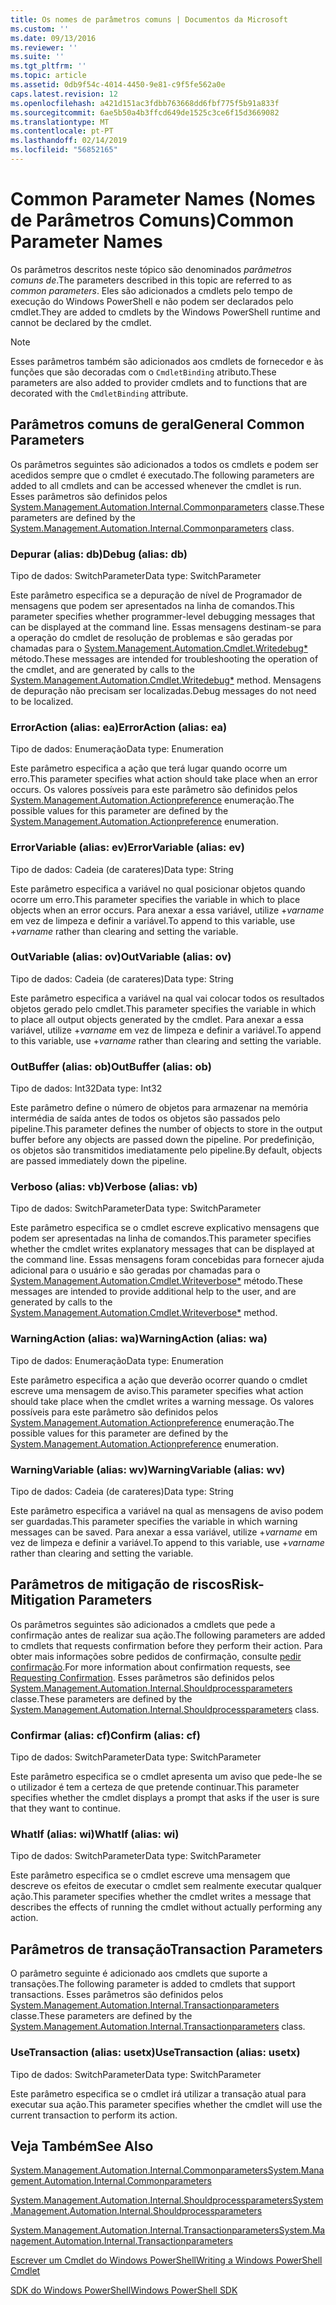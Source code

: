```yaml
---
title: Os nomes de parâmetros comuns | Documentos da Microsoft
ms.custom: ''
ms.date: 09/13/2016
ms.reviewer: ''
ms.suite: ''
ms.tgt_pltfrm: ''
ms.topic: article
ms.assetid: 0db9f54c-4014-4450-9e81-c9f5fe562a0e
caps.latest.revision: 12
ms.openlocfilehash: a421d151ac3fdbb763668dd6fbf775f5b91a833f
ms.sourcegitcommit: 6ae5b50a4b3ffcd649de1525c3ce6f15d3669082
ms.translationtype: MT
ms.contentlocale: pt-PT
ms.lasthandoff: 02/14/2019
ms.locfileid: "56852165"
---
```

# <a name="common-parameter-names"></a><span data-ttu-id="c4ef8-102">Common Parameter Names (Nomes de Parâmetros Comuns)</span><span class="sxs-lookup"><span data-stu-id="c4ef8-102">Common Parameter Names</span></span>

<span data-ttu-id="c4ef8-103">Os parâmetros descritos neste tópico são denominados *parâmetros comuns de*.</span><span class="sxs-lookup"><span data-stu-id="c4ef8-103">The parameters described in this topic are referred to as *common parameters*.</span></span> <span data-ttu-id="c4ef8-104">Eles são adicionados a cmdlets pelo tempo de execução do Windows PowerShell e não podem ser declarados pelo cmdlet.</span><span class="sxs-lookup"><span data-stu-id="c4ef8-104">They are added to cmdlets by the Windows PowerShell runtime and cannot be declared by the cmdlet.</span></span>

> [!NOTE]
> <span data-ttu-id="c4ef8-105">Esses parâmetros também são adicionados aos cmdlets de fornecedor e às funções que são decoradas com o `CmdletBinding` atributo.</span><span class="sxs-lookup"><span data-stu-id="c4ef8-105">These parameters are also added to provider cmdlets and to functions that are decorated with the `CmdletBinding` attribute.</span></span>

## <a name="general-common-parameters"></a><span data-ttu-id="c4ef8-106">Parâmetros comuns de geral</span><span class="sxs-lookup"><span data-stu-id="c4ef8-106">General Common Parameters</span></span>

<span data-ttu-id="c4ef8-107">Os parâmetros seguintes são adicionados a todos os cmdlets e podem ser acedidos sempre que o cmdlet é executado.</span><span class="sxs-lookup"><span data-stu-id="c4ef8-107">The following parameters are added to all cmdlets and can be accessed whenever the cmdlet is run.</span></span> <span data-ttu-id="c4ef8-108">Esses parâmetros são definidos pelos [System.Management.Automation.Internal.Commonparameters](/dotnet/api/System.Management.Automation.Internal.CommonParameters) classe.</span><span class="sxs-lookup"><span data-stu-id="c4ef8-108">These parameters are defined by the [System.Management.Automation.Internal.Commonparameters](/dotnet/api/System.Management.Automation.Internal.CommonParameters) class.</span></span>

### <a name="debug-alias-db"></a><span data-ttu-id="c4ef8-109">Depurar (alias: db)</span><span class="sxs-lookup"><span data-stu-id="c4ef8-109">Debug (alias: db)</span></span>

<span data-ttu-id="c4ef8-110">Tipo de dados: SwitchParameter</span><span class="sxs-lookup"><span data-stu-id="c4ef8-110">Data type: SwitchParameter</span></span>

<span data-ttu-id="c4ef8-111">Este parâmetro especifica se a depuração de nível de Programador de mensagens que podem ser apresentados na linha de comandos.</span><span class="sxs-lookup"><span data-stu-id="c4ef8-111">This parameter specifies whether programmer-level debugging messages that can be displayed at the command line.</span></span> <span data-ttu-id="c4ef8-112">Essas mensagens destinam-se para a operação do cmdlet de resolução de problemas e são geradas por chamadas para o [System.Management.Automation.Cmdlet.Writedebug\*](/dotnet/api/System.Management.Automation.Cmdlet.WriteDebug) método.</span><span class="sxs-lookup"><span data-stu-id="c4ef8-112">These messages are intended for troubleshooting the operation of the cmdlet, and are generated by calls to the [System.Management.Automation.Cmdlet.Writedebug\*](/dotnet/api/System.Management.Automation.Cmdlet.WriteDebug) method.</span></span> <span data-ttu-id="c4ef8-113">Mensagens de depuração não precisam ser localizadas.</span><span class="sxs-lookup"><span data-stu-id="c4ef8-113">Debug messages do not need to be localized.</span></span>

### <a name="erroraction-alias-ea"></a><span data-ttu-id="c4ef8-114">ErrorAction (alias: ea)</span><span class="sxs-lookup"><span data-stu-id="c4ef8-114">ErrorAction (alias: ea)</span></span>

<span data-ttu-id="c4ef8-115">Tipo de dados: Enumeração</span><span class="sxs-lookup"><span data-stu-id="c4ef8-115">Data type: Enumeration</span></span>

<span data-ttu-id="c4ef8-116">Este parâmetro especifica a ação que terá lugar quando ocorre um erro.</span><span class="sxs-lookup"><span data-stu-id="c4ef8-116">This parameter specifies what action should take place when an error occurs.</span></span> <span data-ttu-id="c4ef8-117">Os valores possíveis para este parâmetro são definidos pelos [System.Management.Automation.Actionpreference](/dotnet/api/System.Management.Automation.ActionPreference) enumeração.</span><span class="sxs-lookup"><span data-stu-id="c4ef8-117">The possible values for this parameter are defined by the [System.Management.Automation.Actionpreference](/dotnet/api/System.Management.Automation.ActionPreference) enumeration.</span></span>

### <a name="errorvariable-alias-ev"></a><span data-ttu-id="c4ef8-118">ErrorVariable (alias: ev)</span><span class="sxs-lookup"><span data-stu-id="c4ef8-118">ErrorVariable (alias: ev)</span></span>

<span data-ttu-id="c4ef8-119">Tipo de dados: Cadeia (de carateres)</span><span class="sxs-lookup"><span data-stu-id="c4ef8-119">Data type: String</span></span>

<span data-ttu-id="c4ef8-120">Este parâmetro especifica a variável no qual posicionar objetos quando ocorre um erro.</span><span class="sxs-lookup"><span data-stu-id="c4ef8-120">This parameter specifies the variable in which to place objects when an error occurs.</span></span> <span data-ttu-id="c4ef8-121">Para anexar a essa variável, utilize +*varname* em vez de limpeza e definir a variável.</span><span class="sxs-lookup"><span data-stu-id="c4ef8-121">To append to this variable, use +*varname* rather than clearing and setting the variable.</span></span>

### <a name="outvariable-alias-ov"></a><span data-ttu-id="c4ef8-122">OutVariable (alias: ov)</span><span class="sxs-lookup"><span data-stu-id="c4ef8-122">OutVariable (alias: ov)</span></span>

<span data-ttu-id="c4ef8-123">Tipo de dados: Cadeia (de carateres)</span><span class="sxs-lookup"><span data-stu-id="c4ef8-123">Data type: String</span></span>

<span data-ttu-id="c4ef8-124">Este parâmetro especifica a variável na qual vai colocar todos os resultados objetos gerado pelo cmdlet.</span><span class="sxs-lookup"><span data-stu-id="c4ef8-124">This parameter specifies the variable in which to place all output objects generated by the cmdlet.</span></span> <span data-ttu-id="c4ef8-125">Para anexar a essa variável, utilize +*varname* em vez de limpeza e definir a variável.</span><span class="sxs-lookup"><span data-stu-id="c4ef8-125">To append to this variable, use +*varname* rather than clearing and setting the variable.</span></span>

### <a name="outbuffer-alias-ob"></a><span data-ttu-id="c4ef8-126">OutBuffer (alias: ob)</span><span class="sxs-lookup"><span data-stu-id="c4ef8-126">OutBuffer (alias: ob)</span></span>

<span data-ttu-id="c4ef8-127">Tipo de dados: Int32</span><span class="sxs-lookup"><span data-stu-id="c4ef8-127">Data type: Int32</span></span>

<span data-ttu-id="c4ef8-128">Este parâmetro define o número de objetos para armazenar na memória intermédia de saída antes de todos os objetos são passados pelo pipeline.</span><span class="sxs-lookup"><span data-stu-id="c4ef8-128">This parameter defines the number of objects to store in the output buffer before any objects are passed down the pipeline.</span></span> <span data-ttu-id="c4ef8-129">Por predefinição, os objetos são transmitidos imediatamente pelo pipeline.</span><span class="sxs-lookup"><span data-stu-id="c4ef8-129">By default, objects are passed immediately down the pipeline.</span></span>

### <a name="verbose-alias-vb"></a><span data-ttu-id="c4ef8-130">Verboso (alias: vb)</span><span class="sxs-lookup"><span data-stu-id="c4ef8-130">Verbose (alias: vb)</span></span>

<span data-ttu-id="c4ef8-131">Tipo de dados: SwitchParameter</span><span class="sxs-lookup"><span data-stu-id="c4ef8-131">Data type: SwitchParameter</span></span>

<span data-ttu-id="c4ef8-132">Este parâmetro especifica se o cmdlet escreve explicativo mensagens que podem ser apresentadas na linha de comandos.</span><span class="sxs-lookup"><span data-stu-id="c4ef8-132">This parameter specifies whether the cmdlet writes explanatory messages that can be displayed at the command line.</span></span> <span data-ttu-id="c4ef8-133">Essas mensagens foram concebidas para fornecer ajuda adicional para o usuário e são geradas por chamadas para o [System.Management.Automation.Cmdlet.Writeverbose\*](/dotnet/api/System.Management.Automation.Cmdlet.WriteVerbose) método.</span><span class="sxs-lookup"><span data-stu-id="c4ef8-133">These messages are intended to provide additional help to the user, and are generated by calls to the [System.Management.Automation.Cmdlet.Writeverbose\*](/dotnet/api/System.Management.Automation.Cmdlet.WriteVerbose) method.</span></span>

### <a name="warningaction-alias-wa"></a><span data-ttu-id="c4ef8-134">WarningAction (alias: wa)</span><span class="sxs-lookup"><span data-stu-id="c4ef8-134">WarningAction (alias: wa)</span></span>

<span data-ttu-id="c4ef8-135">Tipo de dados: Enumeração</span><span class="sxs-lookup"><span data-stu-id="c4ef8-135">Data type: Enumeration</span></span>

<span data-ttu-id="c4ef8-136">Este parâmetro especifica a ação que deverão ocorrer quando o cmdlet escreve uma mensagem de aviso.</span><span class="sxs-lookup"><span data-stu-id="c4ef8-136">This parameter specifies what action should take place when the cmdlet writes a warning message.</span></span> <span data-ttu-id="c4ef8-137">Os valores possíveis para este parâmetro são definidos pelos [System.Management.Automation.Actionpreference](/dotnet/api/System.Management.Automation.ActionPreference) enumeração.</span><span class="sxs-lookup"><span data-stu-id="c4ef8-137">The possible values for this parameter are defined by the [System.Management.Automation.Actionpreference](/dotnet/api/System.Management.Automation.ActionPreference) enumeration.</span></span>

### <a name="warningvariable-alias-wv"></a><span data-ttu-id="c4ef8-138">WarningVariable (alias: wv)</span><span class="sxs-lookup"><span data-stu-id="c4ef8-138">WarningVariable (alias: wv)</span></span>

<span data-ttu-id="c4ef8-139">Tipo de dados: Cadeia (de carateres)</span><span class="sxs-lookup"><span data-stu-id="c4ef8-139">Data type: String</span></span>

<span data-ttu-id="c4ef8-140">Este parâmetro especifica a variável na qual as mensagens de aviso podem ser guardadas.</span><span class="sxs-lookup"><span data-stu-id="c4ef8-140">This parameter specifies the variable in which warning messages can be saved.</span></span> <span data-ttu-id="c4ef8-141">Para anexar a essa variável, utilize +*varname* em vez de limpeza e definir a variável.</span><span class="sxs-lookup"><span data-stu-id="c4ef8-141">To append to this variable, use +*varname* rather than clearing and setting the variable.</span></span>

## <a name="risk-mitigation-parameters"></a><span data-ttu-id="c4ef8-142">Parâmetros de mitigação de riscos</span><span class="sxs-lookup"><span data-stu-id="c4ef8-142">Risk-Mitigation Parameters</span></span>

<span data-ttu-id="c4ef8-143">Os parâmetros seguintes são adicionados a cmdlets que pede a confirmação antes de realizar sua ação.</span><span class="sxs-lookup"><span data-stu-id="c4ef8-143">The following parameters are added to cmdlets that requests confirmation before they perform their action.</span></span> <span data-ttu-id="c4ef8-144">Para obter mais informações sobre pedidos de confirmação, consulte [pedir confirmação](./requesting-confirmation-from-cmdlets.md).</span><span class="sxs-lookup"><span data-stu-id="c4ef8-144">For more information about confirmation requests, see [Requesting Confirmation](./requesting-confirmation-from-cmdlets.md).</span></span> <span data-ttu-id="c4ef8-145">Esses parâmetros são definidos pelos [System.Management.Automation.Internal.Shouldprocessparameters](/dotnet/api/System.Management.Automation.Internal.ShouldProcessParameters) classe.</span><span class="sxs-lookup"><span data-stu-id="c4ef8-145">These parameters are defined by the [System.Management.Automation.Internal.Shouldprocessparameters](/dotnet/api/System.Management.Automation.Internal.ShouldProcessParameters) class.</span></span>

### <a name="confirm-alias-cf"></a><span data-ttu-id="c4ef8-146">Confirmar (alias: cf)</span><span class="sxs-lookup"><span data-stu-id="c4ef8-146">Confirm (alias: cf)</span></span>

<span data-ttu-id="c4ef8-147">Tipo de dados: SwitchParameter</span><span class="sxs-lookup"><span data-stu-id="c4ef8-147">Data type: SwitchParameter</span></span>

<span data-ttu-id="c4ef8-148">Este parâmetro especifica se o cmdlet apresenta um aviso que pede-lhe se o utilizador é tem a certeza de que pretende continuar.</span><span class="sxs-lookup"><span data-stu-id="c4ef8-148">This parameter specifies whether the cmdlet displays a prompt that asks if the user is sure that they want to continue.</span></span>

### <a name="whatif-alias-wi"></a><span data-ttu-id="c4ef8-149">WhatIf (alias: wi)</span><span class="sxs-lookup"><span data-stu-id="c4ef8-149">WhatIf (alias: wi)</span></span>

<span data-ttu-id="c4ef8-150">Tipo de dados: SwitchParameter</span><span class="sxs-lookup"><span data-stu-id="c4ef8-150">Data type: SwitchParameter</span></span>

<span data-ttu-id="c4ef8-151">Este parâmetro especifica se o cmdlet escreve uma mensagem que descreve os efeitos de executar o cmdlet sem realmente executar qualquer ação.</span><span class="sxs-lookup"><span data-stu-id="c4ef8-151">This parameter specifies whether the cmdlet writes a message that describes the effects of running the cmdlet without actually performing any action.</span></span>

## <a name="transaction-parameters"></a><span data-ttu-id="c4ef8-152">Parâmetros de transação</span><span class="sxs-lookup"><span data-stu-id="c4ef8-152">Transaction Parameters</span></span>

<span data-ttu-id="c4ef8-153">O parâmetro seguinte é adicionado aos cmdlets que suporte a transações.</span><span class="sxs-lookup"><span data-stu-id="c4ef8-153">The following parameter is added to cmdlets that support transactions.</span></span> <span data-ttu-id="c4ef8-154">Esses parâmetros são definidos pelos [System.Management.Automation.Internal.Transactionparameters](/dotnet/api/System.Management.Automation.Internal.TransactionParameters) classe.</span><span class="sxs-lookup"><span data-stu-id="c4ef8-154">These parameters are defined by the [System.Management.Automation.Internal.Transactionparameters](/dotnet/api/System.Management.Automation.Internal.TransactionParameters) class.</span></span>

### <a name="usetransaction-alias-usetx"></a><span data-ttu-id="c4ef8-155">UseTransaction (alias: usetx)</span><span class="sxs-lookup"><span data-stu-id="c4ef8-155">UseTransaction (alias: usetx)</span></span>

<span data-ttu-id="c4ef8-156">Tipo de dados: SwitchParameter</span><span class="sxs-lookup"><span data-stu-id="c4ef8-156">Data type: SwitchParameter</span></span>

<span data-ttu-id="c4ef8-157">Este parâmetro especifica se o cmdlet irá utilizar a transação atual para executar sua ação.</span><span class="sxs-lookup"><span data-stu-id="c4ef8-157">This parameter specifies whether the cmdlet will use the current transaction to perform its action.</span></span>

## <a name="see-also"></a><span data-ttu-id="c4ef8-158">Veja Também</span><span class="sxs-lookup"><span data-stu-id="c4ef8-158">See Also</span></span>

[<span data-ttu-id="c4ef8-159">System.Management.Automation.Internal.Commonparameters</span><span class="sxs-lookup"><span data-stu-id="c4ef8-159">System.Management.Automation.Internal.Commonparameters</span></span>](/dotnet/api/System.Management.Automation.Internal.CommonParameters)

[<span data-ttu-id="c4ef8-160">System.Management.Automation.Internal.Shouldprocessparameters</span><span class="sxs-lookup"><span data-stu-id="c4ef8-160">System.Management.Automation.Internal.Shouldprocessparameters</span></span>](/dotnet/api/System.Management.Automation.Internal.ShouldProcessParameters)

[<span data-ttu-id="c4ef8-161">System.Management.Automation.Internal.Transactionparameters</span><span class="sxs-lookup"><span data-stu-id="c4ef8-161">System.Management.Automation.Internal.Transactionparameters</span></span>](/dotnet/api/System.Management.Automation.Internal.TransactionParameters)

[<span data-ttu-id="c4ef8-162">Escrever um Cmdlet do Windows PowerShell</span><span class="sxs-lookup"><span data-stu-id="c4ef8-162">Writing a Windows PowerShell Cmdlet</span></span>](./writing-a-windows-powershell-cmdlet.md)

[<span data-ttu-id="c4ef8-163">SDK do Windows PowerShell</span><span class="sxs-lookup"><span data-stu-id="c4ef8-163">Windows PowerShell SDK</span></span>](../windows-powershell-reference.md)
